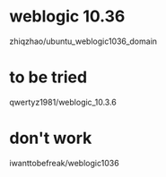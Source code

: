 # weblogic 10.36
zhiqzhao/ubuntu_weblogic1036_domain

# to be tried
qwertyz1981/weblogic_10.3.6

# don't work
iwanttobefreak/weblogic1036
